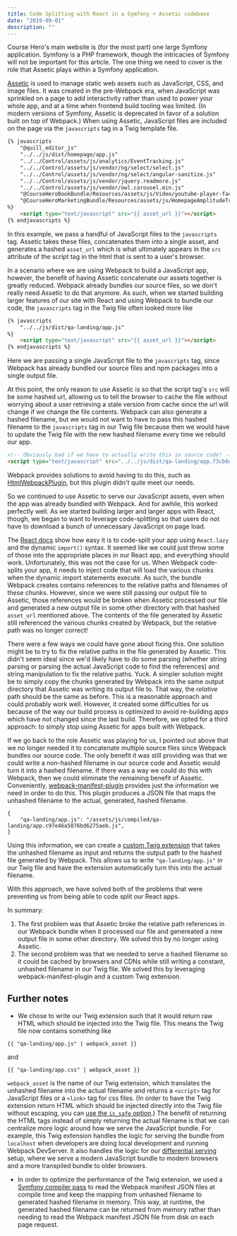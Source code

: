```yaml
---
title: Code Splitting with React in a Symfony + Assetic codebase
date: "2019-09-01"
description: ""
---
```


Course Hero's main website is (for the most part) one large Symfony application. Symfony is a PHP framework, though the intricacies of Symfony will not be important for this article. The one thing we need to cover is the role that Assetic plays within a Symfony application.

[Assetic](https://symfony.com/doc/2.7/frontend/assetic/asset_management.html) is used to manage static web assets such as JavaScript, CSS, and image files. It was created in the pre-Webpack era, when JavaScript was sprinkled on a page to add interactivity rather than used to power your whole app, and at a time when frontend build tooling was limited. (In modern versions of Symfony, Assetic is deprecated in favor of a solution built on top of Webpack.) When using Assetic, JavaScript files are included on the page via the `javascripts` tag in a Twig template file.

```html
{% javascripts
    "@quill_editor_js"
    "../../js/dist/homepage/app.js"
    "../../Control/assets/js/analytics/EventTracking.js"
    "../../Control/assets/js/vendor/ng/select/select.js"
    "../../Control/assets/js/vendor/ng/select/angular-sanitize.js"
    "../../Control/assets/js/vendor/jquery.readmore.js"
    "../../Control/assets/js/vendor/owl.carousel.min.js"
    "@CourseHeroBookBundle/Resources/assets/js/Video/youtube-player-factory.js"
    "@CourseHeroMarketingBundle/Resources/assets/js/HomepageAmplitudeTracking.js"
%}
    <script type="text/javascript" src="{{ asset_url }}"></script>
{% endjavascripts %}
```

In this example, we pass a handful of JavaScript files to the `javascripts` tag. Assetic takes these files, concatenates them into a single asset, and generates a hashed `asset_url` which is what ultimately appears in the `src` attribute of the script tag in the html that is sent to a user's browser.

In a scenario where we are using Webpack to build a JavaScript app, however, the benefit of having Assetic concatenate our assets together is greatly reduced. Webpack already bundles our source files, so we don't really need Assetic to do that anymore. As such, when we started building larger features of our site with React and using Webpack to bundle our code, the `javascripts` tag in the Twig file often looked more like

```html
{% javascripts
    "../../js/dist/qa-landing/app.js"
%}
    <script type="text/javascript" src="{{ asset_url }}"></script>
{% endjavascripts %}
```

Here we are passing a single JavaScript file to the `javascripts` tag, since Webpack has already bundled our source files and npm packages into a single output file.

At this point, the only reason to use Assetic is so that the script tag's `src` will be some hashed url, allowing us to tell the browser to cache the file without worrying about a user retrieving a stale version from cache since the url will change if we change the file contents. Webpack can also generate a hashed filename, but we would not want to have to pass this hashed filename to the `javascripts` tag in our Twig file because then we would have to update the Twig file with the new hashed filename every time we rebuild our app.

```html
<!-- Obviously bad if we have to actually write this in source code! -->
<script type="text/javascript" src="../../js/dist/qa-landing/app.f3cb6eb09bb0fb1b6198.js"></script>
```

Webpack provides solutions to avoid having to do this, such as [HtmlWebpackPlugin](https://webpack.js.org/plugins/html-webpack-plugin/), but this plugin didn't quite meet our needs.

So we continued to use Assetic to serve our JavaScript assets, even when the app was already bundled with Webpack. And for awhile, this worked perfectly well. As we started building larger and larger apps with React, though, we began to want to leverage code-splitting so that users do not have to download a bunch of unnecessary JavaScript on page load.

The [React docs](https://reactjs.org/docs/code-splitting.html) show how easy it is to code-split your app using `React.lazy` and the dynamic `import()` syntax. It seemed like we could just throw some of those into the appropriate places in our React app, and everything should work. Unfortunately, this was not the case for us. When Webpack code-splits your app, it needs to inject code that will load the various chunks when the dynamic import statements execute. As such, the bundle Webpack creates contains references to the relative paths and filenames of these chunks. However, since we were still passing our output file to Assetic, those references would be broken when Assetic processed our file and generated a new output file in some other directory with that hashed `asset_url` mentioned above. The contents of the file generated by Assetic still referenced the various chunks created by Webpack, but the relative path was no longer correct!

There were a few ways we could have gone about fixing this. One solution might be to try to fix the relative paths in the file generated by Assetic. This didn't seem ideal since we'd likely have to do some parsing (whether string parsing or parsing the actual JavaScript code to find the references) and string manipulation to fix the relative paths. Yuck. A simpler solution might be to simply copy the chunks generated by Webpack into the same output directory that Assetic was writing its output file to. That way, the _relative_ path should be the same as before. This is a reasonable approach and could probably work well. However, it created some difficulties for us because of the way our build process is optimized to avoid re-building apps which have not changed since the last build. Therefore, we opted for a third approach: to simply stop using Assetic for apps built with Webpack.

If we go back to the role Assetic was playing for us, I pointed out above that we no longer needed it to concatenate multiple source files since Webpack bundles our source code. The only benefit it was still providing was that we could write a non-hashed filename in our source code and Assetic would turn it into a hashed filename. If there was a way we could do this with Webpack, then we could eliminate the remaining benefit of Assetic. Conveniently, [webpack-manifest-plugin](https://github.com/shellscape/webpack-manifest-plugin) provides just the information we need in order to do this. This plugin produces a JSON file that maps the unhashed filename to the actual, generated, hashed filename.

```
{
    "qa-landing/app.js": "/assets/js/compiled/qa-landing/app.c97e46a5876bd6275aeb.js",
}
```

Using this information, we can create a [custom Twig extension](https://symfony.com/doc/2.7/templating/twig_extension.html) that takes the unhashed filename as input and returns the output path to the hashed file generated by Webpack. This allows us to write `"qa-landing/app.js"` in our Twig file and have the extension automatically turn this into the actual filename.

With this approach, we have solved both of the problems that were preventing us from being able to code split our React apps.

In summary:
1.  The first problem was that Assetic broke the relative path references in our Webpack bundle when it processed our file and genereated a new output file in some other directory. We solved this by no longer using Assetic.
2. The second problem was that we needed to serve a hashed filename so it could be cached by browsers and CDNs while still writing a constant, unhashed filename in our Twig file. We solved this by leveraging webpack-manifest-plugin and a custom Twig extension.

## Further notes

* We chose to write our Twig extension such that it would return raw HTML which should be injected into the Twig file. This means the Twig file now contains something like

```
{{ "qa-landing/app.js" | webpack_asset }}
```

and

```
{{ "qa-landing/app.css" | webpack_asset }}
```

`webpack_asset` is the name of our Twig extension, which translates the unhashed filename into the actual filename and returns a `<script>` tag for JavaScript files or a `<link>` tag for css files. (In order to have the Twig extension return HTML which should be injected directly into the Twig file without escaping, you can [use the `is_safe` option](https://twig.symfony.com/doc/2.x/advanced.html#automatic-escaping).) The benefit of returning the HTML tags instead of simply returning the actual filename is that we can centralize more logic around how we serve the JavaScript bundle. For example, this Twig extension handles the logic for serving the bundle from `localhost` when developers are doing local development and running Webpack DevServer. It also handles the logic for our [differential serving](https://dev.to/thejohnstew/differential-serving-3dkf) setup, where we serve a modern JavaScript bundle to modern browsers and a more transpiled bundle to older browsers.

* In order to optimize the performance of the Twig extension, we used a [Symfony compiler pass](https://symfony.com/doc/2.7/service_container/compiler_passes.html) to read the Webpack manifest JSON files at compile time and keep the mapping from unhashed filename to generated hashed filename in memory. This way, at runtime, the generated hashed filename can be returned from memory rather than needing to read the Webpack manifest JSON file from disk on each page request.
